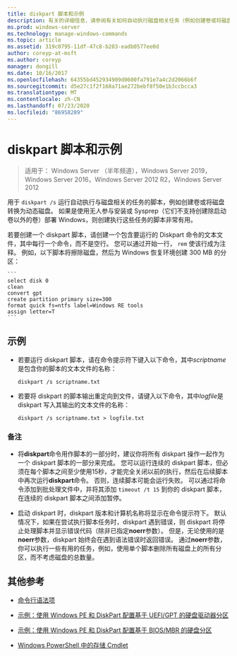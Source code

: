 ```yaml
---
title: diskpart 脚本和示例
description: 有关的详细信息，请参阅有关如何自动执行磁盘相关任务（例如创建卷或将磁盘转换为动态磁盘）的示例。
ms.prod: windows-server
ms.technology: manage-windows-commands
ms.topic: article
ms.assetid: 319c0795-11df-47c8-b203-eadb0577ee0d
author: coreyp-at-msft
ms.author: coreyp
manager: dongill
ms.date: 10/16/2017
ms.openlocfilehash: 64355bd452934909d0600fa791e7a4c2d2066b6f
ms.sourcegitcommit: d5e27c1f2f168a71ae272bebf8f50e1b3ccbcca3
ms.translationtype: MT
ms.contentlocale: zh-CN
ms.lasthandoff: 07/23/2020
ms.locfileid: "86958289"
---
```

# <a name="diskpart-scripts-and-examples"></a>diskpart 脚本和示例

> 适用于： Windows Server （半年频道），Windows Server 2019，Windows Server 2016，Windows Server 2012 R2，Windows Server 2012

用于 `diskpart /s` 运行自动执行与磁盘相关的任务的脚本，例如创建卷或将磁盘转换为动态磁盘。 如果是使用无人参与安装或 Sysprep（它们不支持创建除启动卷以外的卷）部署 Windows，则创建执行这些任务的脚本非常有用。

若要创建一个 diskpart 脚本，请创建一个包含要运行的 Diskpart 命令的文本文件，其中每行一个命令，而不是空行。 您可以通过开始一行， `rem` 使该行成为注释。 例如，以下脚本将擦除磁盘，然后为 Windows 恢复环境创建 300 MB 的分区：

    ```
    select disk 0
    clean
    convert gpt
    create partition primary size=300
    format quick fs=ntfs label=Windows RE tools
    assign letter=T
    ```

## <a name="examples"></a>示例

- 若要运行 diskpart 脚本，请在命令提示符下键入以下命令，其中*scriptname*是包含你的脚本的文本文件的名称：

    ```
    diskpart /s scriptname.txt
    ```

- 若要将 diskpart 的脚本输出重定向到文件，请键入以下命令，其中*logfile*是 diskpart 写入其输出的文本文件的名称：

    ```
    diskpart /s scriptname.txt > logfile.txt
    ```

### <a name="remarks"></a>备注

- 将**diskpart**命令用作脚本的一部分时，建议你将所有 diskpart 操作一起作为一个 diskpart 脚本的一部分来完成。 您可以运行连续的 diskpart 脚本，但必须在每个脚本之间至少使用15秒，才能完全关闭以前的执行，然后在后续脚本中再次运行**diskpart**命令。 否则，连续脚本可能会运行失败。 可以通过将命令添加到批处理文件中，并将其添加 `timeout /t 15` 到你的 diskpart 脚本，在连续的 diskpart 脚本之间添加暂停。

- 启动 diskpart 时，diskpart 版本和计算机名称将显示在命令提示符下。 默认情况下，如果在尝试执行脚本任务时，diskpart 遇到错误，则 diskpart 将停止处理脚本并显示错误代码（除非已指定**noerr**参数）。 但是，无论使用的是**noerr**参数，diskpart 始终会在遇到语法错误时返回错误。 通过**noerr**参数，你可以执行一些有用的任务，例如，使用单个脚本删除所有磁盘上的所有分区，而不考虑磁盘的总数量。

## <a name="additional-references"></a>其他参考

- [命令行语法项](command-line-syntax-key.md)

- [示例：使用 Windows PE 和 DiskPart 配置基于 UEFI/GPT 的硬盘驱动器分区](/previous-versions/windows/it-pro/windows-8.1-and-8/hh825686(v=win.10))

- [示例：使用 Windows PE 和 DiskPart 配置基于 BIOS/MBR 的硬盘分区](/previous-versions/windows/it-pro/windows-8.1-and-8/hh825677(v=win.10))

- [Windows PowerShell 中的存储 Cmdlet](/powershell/module/storage/?view=win10-ps)
